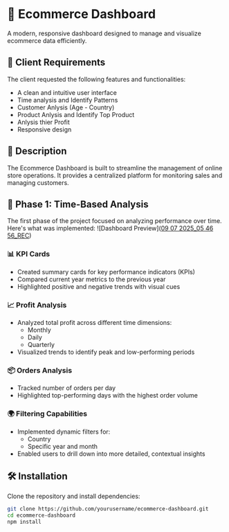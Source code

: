 # 🛒 Ecommerce Dashboard

A modern, responsive dashboard designed to manage and visualize ecommerce data efficiently.

## 📌 Client Requirements

The client requested the following features and functionalities:

- A clean and intuitive user interface
- Time analysis and Identify Patterns 
- Customer Anlysis (Age - Country)
- Product Anlysis and Identify Top Product
- Anlysis thier Profit
- Responsive design


## 📖 Description

The Ecommerce Dashboard is built to streamline the management of online store operations. It provides a centralized platform for monitoring sales and managing customers.
## 🧪 Phase 1: Time-Based Analysis

The first phase of the project focused on analyzing performance over time. Here's what was implemented:
![Dashboard Preview]([09 07 2025_05 46 56_REC](https://github.com/user-attachments/assets/74dd35af-7a5b-4dbb-b81e-410a3b51f295))
### 📊 KPI Cards

- Created summary cards for key performance indicators (KPIs)
- Compared current year metrics to the previous year
- Highlighted positive and negative trends with visual cues

### 📈 Profit Analysis

- Analyzed total profit across different time dimensions:
  - Monthly
  - Daily
  - Quarterly
- Visualized trends to identify peak and low-performing periods

### 📦 Orders Analysis

- Tracked number of orders per day
- Highlighted top-performing days with the highest order volume

### 🌍 Filtering Capabilities

- Implemented dynamic filters for:
  - Country
  - Specific year and month
- Enabled users to drill down into more detailed, contextual insights


## 🛠 Installation

Clone the repository and install dependencies:

```bash
git clone https://github.com/yourusername/ecommerce-dashboard.git
cd ecommerce-dashboard
npm install

